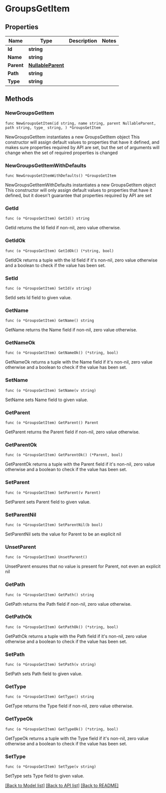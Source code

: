 # GroupsGetItem

## Properties

Name | Type | Description | Notes
------------ | ------------- | ------------- | -------------
**Id** | **string** |  | 
**Name** | **string** |  | 
**Parent** | [**NullableParent**](Parent.md) |  | 
**Path** | **string** |  | 
**Type** | **string** |  | 

## Methods

### NewGroupsGetItem

`func NewGroupsGetItem(id string, name string, parent NullableParent, path string, type_ string, ) *GroupsGetItem`

NewGroupsGetItem instantiates a new GroupsGetItem object
This constructor will assign default values to properties that have it defined,
and makes sure properties required by API are set, but the set of arguments
will change when the set of required properties is changed

### NewGroupsGetItemWithDefaults

`func NewGroupsGetItemWithDefaults() *GroupsGetItem`

NewGroupsGetItemWithDefaults instantiates a new GroupsGetItem object
This constructor will only assign default values to properties that have it defined,
but it doesn't guarantee that properties required by API are set

### GetId

`func (o *GroupsGetItem) GetId() string`

GetId returns the Id field if non-nil, zero value otherwise.

### GetIdOk

`func (o *GroupsGetItem) GetIdOk() (*string, bool)`

GetIdOk returns a tuple with the Id field if it's non-nil, zero value otherwise
and a boolean to check if the value has been set.

### SetId

`func (o *GroupsGetItem) SetId(v string)`

SetId sets Id field to given value.


### GetName

`func (o *GroupsGetItem) GetName() string`

GetName returns the Name field if non-nil, zero value otherwise.

### GetNameOk

`func (o *GroupsGetItem) GetNameOk() (*string, bool)`

GetNameOk returns a tuple with the Name field if it's non-nil, zero value otherwise
and a boolean to check if the value has been set.

### SetName

`func (o *GroupsGetItem) SetName(v string)`

SetName sets Name field to given value.


### GetParent

`func (o *GroupsGetItem) GetParent() Parent`

GetParent returns the Parent field if non-nil, zero value otherwise.

### GetParentOk

`func (o *GroupsGetItem) GetParentOk() (*Parent, bool)`

GetParentOk returns a tuple with the Parent field if it's non-nil, zero value otherwise
and a boolean to check if the value has been set.

### SetParent

`func (o *GroupsGetItem) SetParent(v Parent)`

SetParent sets Parent field to given value.


### SetParentNil

`func (o *GroupsGetItem) SetParentNil(b bool)`

 SetParentNil sets the value for Parent to be an explicit nil

### UnsetParent
`func (o *GroupsGetItem) UnsetParent()`

UnsetParent ensures that no value is present for Parent, not even an explicit nil
### GetPath

`func (o *GroupsGetItem) GetPath() string`

GetPath returns the Path field if non-nil, zero value otherwise.

### GetPathOk

`func (o *GroupsGetItem) GetPathOk() (*string, bool)`

GetPathOk returns a tuple with the Path field if it's non-nil, zero value otherwise
and a boolean to check if the value has been set.

### SetPath

`func (o *GroupsGetItem) SetPath(v string)`

SetPath sets Path field to given value.


### GetType

`func (o *GroupsGetItem) GetType() string`

GetType returns the Type field if non-nil, zero value otherwise.

### GetTypeOk

`func (o *GroupsGetItem) GetTypeOk() (*string, bool)`

GetTypeOk returns a tuple with the Type field if it's non-nil, zero value otherwise
and a boolean to check if the value has been set.

### SetType

`func (o *GroupsGetItem) SetType(v string)`

SetType sets Type field to given value.



[[Back to Model list]](../README.md#documentation-for-models) [[Back to API list]](../README.md#documentation-for-api-endpoints) [[Back to README]](../README.md)


